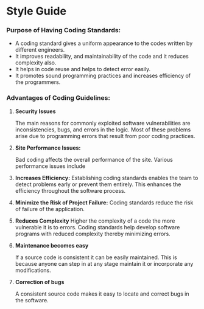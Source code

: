 # Style Guide

### **Purpose of Having Coding Standards:**

* A coding standard gives a uniform appearance to the codes written by different engineers.
* It improves readability, and maintainability of the code and it reduces complexity also.
* It helps in code reuse and helps to detect error easily.
* It promotes sound programming practices and increases efficiency of the programmers.

### **Advantages of Coding Guidelines:**

1. **Security Issues**

   The main reasons for commonly exploited software vulnerabilities are inconsistencies, bugs, and errors in the logic. Most of these problems arise due to programming errors that result from poor coding practices.

2. **Site Performance Issues:** 

   Bad coding affects the overall performance of the site. Various performance issues include

3. **Increases Efficiency:**  Establishing coding standards enables the team to detect problems early or prevent them entirely. This enhances the efficiency throughout the software process.
4. **Minimize the Risk of Project Failure:**  Coding standards reduce the risk of failure of the application.
5. **Reduces Complexity**  Higher the complexity of a code the more vulnerable it is to errors. Coding standards help develop software programs with reduced complexity thereby minimizing errors.
6. **Maintenance becomes easy**

   If a source code is consistent it can be easily maintained. This is because anyone can step in at any stage maintain it or incorporate any modifications.

7. **Correction of bugs**

   A consistent source code makes it easy to locate and correct bugs in the software.


